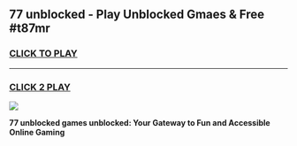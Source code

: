 
## 77 unblocked - Play Unblocked Gmaes & Free #t87mr
<h3>
<a href="https://news.freeplayer.one?title=77_unblocked&ref=24F">CLICK TO PLAY</a></h3>
<hr>

<h3>
<a href="https://news.freeplayer.one?title=77_unblocked&ref=24F">CLICK 2 PLAY</a>
  
</h3>

<a href="https://news.freeplayer.one?title=77_unblocked&ref=24F/"><img src="https://clearcache.store/games.png"></a>


**77 unblocked games unblocked: Your Gateway to Fun and Accessible Online Gaming**
